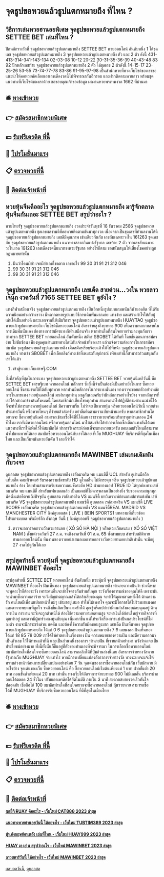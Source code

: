 # จุดธูปขอหวยแล้วธูปแตกหมายถึง ที่ไหน ?
## วิธีการเล่นหวยฮานอยพิเศษ จุดธูปขอหวยแล้วธูปแตกหมายถึง SETTEE BET เล่นที่ไหน ?
ปักหลักรางวัลที่ จุดธูปขอหวยแล้วธูปแตกหมายถึง SETTEE BET หวยออนไลน์ อันดับหนึ่ง 1 ได้ชุดเลข จุดธูปขอหวยแล้วธูปแตกหมายถึง 3 จุดธูปขอหวยแล้วธูปแตกหมายถึง ตัว และ 2 ตัว ดังนี้
431-413-314-341-143-134
02-03-08
10-12
20-22
30-31-35-36-39
40-43-48
83
92
ปักหลักเลขท้าย จุดธูปขอหวยแล้วธูปแตกหมายถึง 2 ตัว ได้ชุดเลข 2 ตัวดังนี้
14-15-17
23-25-26
53-55
73-74-77-78
83-86
91-95-97-98
เป็นสำนักหวยที่ทางเว็บไซต์ของเราขอแนะนำให้คอหวยคัดเลือกเอาเลขเด็ดงวดนี้ไปพิจารณากันอีกรอบ และฝากติดตามหวยลาว พร้อมชุดแนวทางที่เว็บไซต์ของเราด้วย
ขอขอบคุณเจ้าของข้อมูล
ผลงานหวยพรเทพงวด 1662 ที่ผ่านมา


## 🛎 [ทางเข้าหวย](https://bit.ly/3BG5bNw)
## 👉 [สมัครสมาชิกหวยพิเศษ](https://bit.ly/3BG5bNw)
## 💵 [รับฟรีเครดิต ที่นี้](https://bit.ly/3C3mvgS)
## 👑 [โปรโมชั่นมาแรง](https://bit.ly/3C3mvgS)
## 📋 [ตรวจหวยที่นี้](https://bit.ly/3C3mvgS)
## 📱 [ติดต่อเจ้าหน้าที่](https://bit.ly/3C3mvgS)

## หวยหุ้นจีนคืออะไร จุดธูปขอหวยแล้วธูปแตกหมายถึง มารู้จักตลาดหุ้นจีนกันเถอะ SETTEE BET สรุปว่าอะไร ?
หวยไทยรัฐ จุดธูปขอหวยแล้วธูปแตกหมายถึง งวดประจำวันพุธที่ 16 ธันวาคม 2566 จุดธูปขอหวยแล้วธูปแตกหมายถึง ชุดเลขผลงานดีที่คอหวยติดตามกันมาทุกงวด เนื่องจากเป็นชุดเลขที่ทำผลงานได้ดี จุดธูปขอหวยแล้วธูปแตกหมายถึง เลขดีมีคุณภาพ เช่นเดียวกันกับ เลขลับเฉพาะวงใน 161263 ชุดเลขลับ จุดธูปขอหวยแล้วธูปแตกหมายถึง แนวทางสลากกินแบ่งรัฐบาล เลขท้าย 2 ตัว จากเลขลับเฉพาะวงในงวด 161263 เลขเด็ดงวดนี้แนวทางหวยรัฐบาล อย่างไรก็ตาม ขอสนับสนุนให้เสี่ยงโชคอย่างถูกกฎหมายเท่านั้น
1. ฝันว่าโดนผีอำ เจอผีอำเลขโชคลาภ เลขอะไร 99 30 31 91 21 312 046
2. 99 30 31 91 21 312 046
3. 99 30 31 91 21 312 046

## จุดธูปขอหวยแล้วธูปแตกหมายถึง เลขเด็ด สายด่วน…วงใน หวยลาว เจ๊นุ๊ก งวดวันที่ 7165 SETTEE BET ดูยังไง ?
แทงกีฬาเสมือนจริง จุดธูปขอหวยแล้วธูปแตกหมายถึง เป็นอีกหนึ่งรูปแบบเกมพนันกีฬายอดฮิต ที่ได้รับความนิยมอย่างกว้างขวาง มีหลากลหายรูปแบบวิธีการเดิมพันมากมาย แทงง่าย และสร้างกำไรให้กับผู้เล่นได้เป็นอย่างดี และนอกจากนี้ยังมีบริการ จุดธูปขอหวยแล้วธูปแตกหมายถึง HUAYTAO จุดธูปขอหวยแล้วธูปแตกหมายถึง เว็บไซต์ซื้อหวยออนไลน์ อัตราจ่ายสูงถึงบาทละ 900 เพื่อความหลากหลายในการเดิมพันนั่นเอง
ช่องทางการสมัครแทงกีฬาเสมือนจริง หากท่านใดที่สนใจอยากร่วมลงทุนกับเราสามารถ SETTEE BET หวยออนไลน์ อันดับหนึ่ง สมัคร SBOBET ได้ทันที โดยขั้นตอนการสมัครง่าย ไม่ซับซ้อน เพียงพูดคุยผ่านแชททางไลน์กับเจ้าหน้าที่ของเรา แล้วแจ้งความต้องการในการสมัครสมาชิก จุดธูปขอหวยแล้วธูปแตกหมายถึง เมื่อสมัครเรียบร้อยแล้วให้ไปที่หน้า จุดธูปขอหวยแล้วธูปแตกหมายถึง ทางเข้า SBOBET เพื่อเลือกลิงก์ทางเข้าที่เหมาะกับอุปกรณ์ เพียงเท่านี้ก็สามารถร่วมสนุกกับเราได้แล้ว
1. เข้าสู่ระบบ เว็บเศรษฐี.COM

สิ่งที่สำคัญที่สุดในการแทง จุดธูปขอหวยแล้วธูปแตกหมายถึง SETTEE BET หวยหุ้นนิเคอิวันนี้ คือ SETTEE BET เศรษฐีเบท หวยออนไลน์ หลักการ ซึ่งสิ่งนี้จำเป็นต้องมีเป็นอย่างยิ่งในการ ซื้อหวยออนไลน์ ซึ่งสามารถใช้ได้กับทุกหวย หากท่านมีหลักการในการแทงนั่นเอง ทางเราจะขอยกตัวอย่างหลักการในการแทง หวยหุ้นออนไลน์ มาฝากทุกท่าน มาดูกันเลยครับว่ามีหลักการอย่างไรบ้าง
จากหลักการที่เราได้กล่าวมาข้างต้นทั้งหมดนี้ โดยสมาชิกนักเสี่ยงโชคทุกท่าน สามารถนำไปปฏิบัติตามคำแนะนำนี้ได้ ก็จะทำให้การแทงหวยหุ้นออนไลน์ มีความราบรื่น ไม่ว่าจะเป็นหวยหุ้น หรือหวยออนไลน์วันนี้ หวยต่างประเทศวันนี้ หรือหวยไหนๆ ก็ง่ายแล้วล่ะครับ อย่าลืมติดตามเราฉบับหน้านะครับ
หากสมาชิกท่านใดอยากจะ ซื้อหวยหุ้นนิเคอิ สามารถเข้ามาซื้อได้ที่นี่ได้เลย เราชาวหวยพร้อมบริการทุกท่านตลอด 24 ชั่วโมง เรายังมีหวยออนไลน์ หรือหวยหุ้นออนไลน์ มาให้สมาชิกได้ทำการเลือกซื้อเลือกแทงกันได้เลย แนวทางที่เราให้เพื่อไว้ให้สมาชิกได้ ทำการวิเคราะห์ก่อนที่จะแทงหวยนะครับ ชอบเลขตัวไหนก็สามารถนำไปแทงหวยได้เลย สมาชิกซื้อหวยออนไลน์กับเราได้เลย ที่เว็บ MUGHUAY ที่บริการดีที่สุดในเมืองไทย และเป็นเว็บพนันหวยอันดับ 1 เลยก็ว่าได้

## จุดธูปขอหวยแล้วธูปแตกหมายถึง MAWINBET เล่นเกมเดิมพันกับวงจร
ดูบอลสด จุดธูปขอหวยแล้วธูปแตกหมายถึง เรอัลมาดริด พบ แมนซิตี้ UCL สำหรับ ดูผ่านมือถือ แท็บเล็ต คอมพิวเตอร์ รับรองความชัดระดับ HD ดูไหลลื่น ไม่มีกระตุก หรือ จุดธูปขอหวยแล้วธูปแตกหมายถึง ค้าง โดยท่านสามารถรับชมความคมชัดระดับ HD ผ่านทางแอป TRUE ID ได้ทุกช่องทางเรอัลมาดริด พบ แมนซิตี้ สำหรับแฟนบอลแล้ว เป็นแมตช์ที่ไม่ควรพลาดเป็นอย่างยิ่ง รับรองความสนุกทุกนัดตั้งแต่อดีตจนถึงปัจจุบัน
ดูบอลสด เรอัลมาดริด VS แมนซิตี้
บทวิเคราะห์ก่อนเกมส์การแข่งขัน เรอัลมาดริด VS จุดธูปขอหวยแล้วธูปแตกหมายถึง แมนซิตี้
ดูบอลสด เรอัลมาดริด VS แมนซิตี้
LIVE SCORE เรอัลมาดริด จุดธูปขอหวยแล้วธูปแตกหมายถึง VS แมนซิตี้REAL MADRID VS MANCHESTER CITY
ลิงค์ดูบอลสด ( LIVE )
 BEIN SPORTS1 
บทความที่เกี่ยวข้อง
โปรแกรมบอล พรีเมียร์ลีก อังกฤษ วันนี้ ( ลิงค์ดูบอลฟรี จุดธูปขอหวยแล้วธูปแตกหมายถึง )
1. ตรวจผลการออกรางวัลหวยฮานอย ( XỔ SỐ HÀ NỘI ) หรือหวยเวียดนาม ( XỔ SỐ VIỆT NAM ) ตั้งแต่งวดวันที่ 27 ส.ค. จนถึงงวดวันที่ 01 ส.ค. 65 ทั้งสามแบบ สำหรับสถิติหวยฮานอยออนไลน์นั้น ทีมงานของเราขอนำเสนอผลการออกรางวัลหวยฮานอยปกติเท่านั้น จะมีอยู่ 27 งวดไปดูกันได้เลย

## สรุปสุดท้ายนี้ หวยหุ้นที่ จุดธูปขอหวยแล้วธูปแตกหมายถึง MAWINBET คืออะไร
สรุปสุดท้ายนี้ SETTEE BET หวยออนไลน์ อันดับหนึ่ง หวยหุ้นที่ จุดธูปขอหวยแล้วธูปแตกหมายถึง MAWINBET คืออะไร ฝันเห็นทอง จุดธูปขอหวยแล้วธูปแตกหมายถึง ทำนายความฝันว่า ช่วงนี้หากจะพูดอะไรก็ต้องระวัง เพราะคนอื่นจะเข้าใจตรงกันข้ามกับคุณ ระวังเรื่องอารมณ์ของคุณให้ดี เพราะมันจะนำมาซึ่งความเลวร้าย ระวังสัญชาตญาณกล้าได้กล้าเสียของคุณ จะทำให้คุณพลาดพลั้งได้
ด้านความรัก คนโสดมีเพื่อนแปลกหน้าใหม่ๆ เข้ามาอยู่เสมอ ทำให้ไม่เหงาใจ คุณจะมีโอกาสได้ไปร่วมงานมงคล และอาจจะพบคนที่ถูกใจ จนถึงขั้นเกิดเป็นความรักได้ คุณรู้หรือเปล่าว่ามีคนกำลังแอบชอบคุณอยู่
ด้านการเงิน การงาน ระวังจะถูกตำหนิได้ ต้องใช้ความพยายามอดทนสูง จะหาเงินได้ก้อนใหญ่จากกิจการที่คุณทำอยู่ และอาจมีผู้มาร่วมลงทุนกับคุณ เพิ่มมากขึ้น แต่ให้ระวังเรื่องการแบ่งปันผลประโยชน์ที่ไม่ลงตัว งานจะมีภาระเร่งด่วน กดดัน และต้องใช้ความรับผิดชอบสูงมาก
เลขเด็ด ฝันเห็นทอง จุดธูปขอหวยแล้วธูปแตกหมายถึง ได้แก่ 0 6 จุดธูปขอหวยแล้วธูปแตกหมายถึง 7 9
เลขมงคล ฝันเห็นทอง ได้แก่ 18 85 78 009
เราได้ให้คำตอบในเรื่องของ ฝัน ความหมายของความฝัน และตีความออกมาเป็นตัวเลข ไว้ให้ท่านแล้วที่นี่ และเป็นส่วนหนึ่งของการ ทำนายฝัน ที่เรายกตัวอย่างมา หวังว่าคงจะเป็นประโยชน์อย่างมาก ทั้งนี้ทั้งนั้นก็ขึ้นอยู่ที่ตัวของท่านเองที่จะพิจารณา ในการเลือกซื้อหวยออนไลน์
สมาชิกท่านใดที่สนใจจะซื้อหวยออนไลน์ สามารถคลิกได้ที่ปุ่มด้านล่างนี้เลย
อัตราการจ่ายรางวัลหวยรัฐบาลเว็บ MUGHUAY จ่ายเท่าไร
หากมีการเปลี่ยนแปลงอัตราการจ่ายรางวัล ทางระบบจะแจ้งให้ทราบล่วงหน้าก่อนการเปลี่ยนแปลงอย่างน้อย 7 วัน
จุดเด่นของการซื้อหวยออนไลน์กับ เว็บมักหวย มีอะไรบ้าง
จุดเด่นของเว็บ ซื้อหวยออนไลน์ คือ ซื้อหวยออนไลน์เริ่มต้นเพียงแค่ 1 บาท ฝากขั้นต่ำ 20 บาท ถอนขั้นต่ำเพียงแค่ 20 บาท เท่านั้น ทางเว็บให้อัตราการจ่ายบาทละ 900 ไม่มีเลขอั้น บริการฝากถอนได้ตลอด 24 ชั่วโมง ปรับยอดเครดิตได้อัตโนมัติ ภายใน 3 นาที สะดวกสบายรวดเร็วทันใจ ปลอดภัย เชื่อถือได้ 100 สมาชิกท่านใดที่สนใจอยากจะซื้อหวยออนไลน์ ลุ้นรวยหวย สามารถซื้อได้ที่ MUGHUAY ที่บริการรับซื้อหวยออนไลน์ ที่ดีที่สุดในเมืองไทย

## 🛎 [ทางเข้าหวย](https://bit.ly/3BG5bNw)
## 👉 [สมัครสมาชิกหวยพิเศษ](https://bit.ly/3BG5bNw)
## 💵 [รับฟรีเครดิต ที่นี้](https://bit.ly/3C3mvgS)
## 👑 [โปรโมชั่นมาแรง](https://bit.ly/3C3mvgS)
## 📋 [ตรวจหวยที่นี้](https://bit.ly/3C3mvgS)
## 📱 [ติดต่อเจ้าหน้าที่](https://bit.ly/3C3mvgS)

#### [ผลยี่กี RUAY คืออะไร - เว็บใหม่ CAT888 2023 ล่าสุด](https://atom.io/themes/ผลยี่กี%20ruay%20คืออะไร%20-%20เว็บใหม่%20cat888%202023%20ล่าสุด)
#### [แนวทางหวยฮานอยวันนี้ ได้อย่างไร - เว็บใหม่ TUBTIM389 2023 ล่าสุด](https://atom.io/themes/แนวทางหวยฮานอยวันนี้%20ได้อย่างไร%20-%20เว็บใหม่%20tubtim389%202023%20ล่าสุด)
#### [หุ้นอังกฤษย้อนหลัง เล่นที่ไหน - เว็บใหม่ HUAY999 2023 ล่าสุด](https://atom.io/themes/หุ้นอังกฤษย้อนหลัง%20เล่นที่ไหน%20-%20เว็บใหม่%20huay999%202023%20ล่าสุด)
#### [HUAY เอ เย่ น สรุปว่าอะไร - เว็บใหม่ MAWINBET 2023 ล่าสุด](https://atom.io/themes/huay%20เอ%20เย่%20น%20สรุปว่าอะไร%20-%20เว็บใหม่%20mawinbet%202023%20ล่าสุด)
#### [ลาวสตาร์วันนี้ ได้อย่างไร - เว็บใหม่ MAWINBET 2023 ล่าสุด](https://atom.io/themes/ลาวสตาร์วันนี้%20ได้อย่างไร%20-%20เว็บใหม่%20mawinbet%202023%20ล่าสุด)

[ผลบอลวันนี้](https://siamsport.tv "ผลบอลวันนี้"), [ดูบอลสด](https://siamsport.tv/ดูบอลสด "ดูบอลสด")